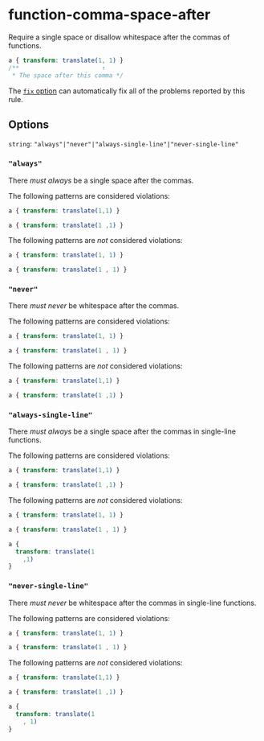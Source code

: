 # function-comma-space-after

Require a single space or disallow whitespace after the commas of functions.

<!-- prettier-ignore -->
```css
a { transform: translate(1, 1) }
/**                       ↑
 * The space after this comma */
```

The [`fix` option](../../../docs/user-guide/usage/options.md#fix) can automatically fix all of the problems reported by this rule.

## Options

`string`: `"always"|"never"|"always-single-line"|"never-single-line"`

### `"always"`

There _must always_ be a single space after the commas.

The following patterns are considered violations:

<!-- prettier-ignore -->
```css
a { transform: translate(1,1) }
```

<!-- prettier-ignore -->
```css
a { transform: translate(1 ,1) }
```

The following patterns are _not_ considered violations:

<!-- prettier-ignore -->
```css
a { transform: translate(1, 1) }
```

<!-- prettier-ignore -->
```css
a { transform: translate(1 , 1) }
```

### `"never"`

There _must never_ be whitespace after the commas.

The following patterns are considered violations:

<!-- prettier-ignore -->
```css
a { transform: translate(1, 1) }
```

<!-- prettier-ignore -->
```css
a { transform: translate(1 , 1) }
```

The following patterns are _not_ considered violations:

<!-- prettier-ignore -->
```css
a { transform: translate(1,1) }
```

<!-- prettier-ignore -->
```css
a { transform: translate(1 ,1) }
```

### `"always-single-line"`

There _must always_ be a single space after the commas in single-line functions.

The following patterns are considered violations:

<!-- prettier-ignore -->
```css
a { transform: translate(1,1) }
```

<!-- prettier-ignore -->
```css
a { transform: translate(1 ,1) }
```

The following patterns are _not_ considered violations:

<!-- prettier-ignore -->
```css
a { transform: translate(1, 1) }
```

<!-- prettier-ignore -->
```css
a { transform: translate(1 , 1) }
```

<!-- prettier-ignore -->
```css
a {
  transform: translate(1
    ,1)
}
```

### `"never-single-line"`

There _must never_ be whitespace after the commas in single-line functions.

The following patterns are considered violations:

<!-- prettier-ignore -->
```css
a { transform: translate(1, 1) }
```

<!-- prettier-ignore -->
```css
a { transform: translate(1 , 1) }
```

The following patterns are _not_ considered violations:

<!-- prettier-ignore -->
```css
a { transform: translate(1,1) }
```

<!-- prettier-ignore -->
```css
a { transform: translate(1 ,1) }
```

<!-- prettier-ignore -->
```css
a {
  transform: translate(1
    , 1)
}
```
